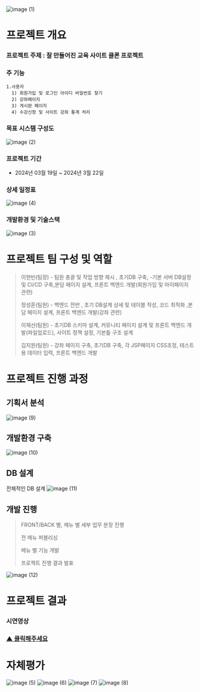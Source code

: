 
![image (1)](https://github.com/HyunBeenL/Chproject4/assets/122505474/b24f8c0a-280e-4b69-b0c1-b8e10c587e10)


# 프로젝트 개요
### 프로젝트 주제 : 잘 만들어진 교육 사이트 클론 프로젝트 
### 주 기능 
```
1.사용자
  1) 회원가입 및 로그인 아이디 비밀번호 찾기
  2) 강좌페이지
  3) 게시판 페이지
  4) 수강신청 및 사이트 강좌 통계 처리
```
### 목표 시스템 구성도
![image (2)](https://github.com/HyunBeenL/Chproject4/assets/122505474/b6f6ef26-b7f9-4a8b-8504-306815b276e2)

### 프로젝트 기간
- 2024년 03월 19일 ~ 2024년 3월 22일
### 상세 일정표
![image (4)](https://github.com/HyunBeenL/Chproject4/assets/122505474/97fece23-38da-4206-8106-e80fe92ee0fa)
### 개발환경 및 기술스택
![image (3)](https://github.com/HyunBeenL/Chproject4/assets/122505474/ccecf599-e5dc-4366-87b6-cbedde894209)



# 프로젝트 팀 구성 및 역할
>이현빈(팀장) - 팀원 총괄 및 작업 방향 제시 , 초기DB 구축, -기본 서버 DB설정 및 CI/CD 구축,분담 페이지 설계, 프론트 백엔드 개발(회원가입 및 마이페이지 관련)
>
>정성훈(팀원) - 백엔드 전반 , 초기 DB설계 상세 및 테이블 작성, 코드 최적화 ,분담 페이지 설계, 프론트 백엔드 개발(강좌 관련)
>
>이재선(팀원) - 초기DB 스키마 설계, 커뮤니티 페이지 설계 및 프론트 백엔드 개발(파일업로드), 사이트 정책 설정, 기본틀 구조 설계
>
>김지원(팀원) - 강좌 페이지 구축, 초기DB 구축, 각 JSP페이지 CSS조정, 테스트용 데이터 입력, 프론트 백엔드 개발
>


# 프로젝트 진행 과정

## 기획서 분석
![image (9)](https://github.com/HyunBeenL/Chproject4/assets/122505474/88f13150-2e93-4ef5-9cdc-c97c398f8093)

## 개발환경 구축
![image (10)](https://github.com/HyunBeenL/Chproject4/assets/122505474/1227f4af-e2f4-4b88-aa80-dd3a9502df36)

## DB 설계
전체적인 DB 설계
![image (11)](https://github.com/HyunBeenL/Chproject4/assets/122505474/43edeee8-d3ee-47e9-ad5c-68a429648e33)

## 개발 진행
>FRONT/BACK 별, 메뉴 별 세부 업무 분장 진행
>
>전 메뉴 퍼블리싱
>
>메뉴 별 기능 개발
>
>프로젝트 진행 결과 발표


![image (12)](https://github.com/HyunBeenL/Chproject4/assets/122505474/d6dad381-0bdb-4ea4-afd3-b35fab33dc84)

# 프로젝트 결과

### 시연영상


### [▲ 클릭해주세요](https://youtu.be/ylN7Dk0iXWg)

# 자체평가

![image (5)](https://github.com/HyunBeenL/Chproject4/assets/122505474/19075465-01e8-4e26-8464-caec5f60c5a3)
![image (6)](https://github.com/HyunBeenL/Chproject4/assets/122505474/8dc24f49-74aa-4468-8c4c-fb3745c959b7)
![image (7)](https://github.com/HyunBeenL/Chproject4/assets/122505474/2f4d5370-ada4-4600-b741-7d90c6538103)
![image (8)](https://github.com/HyunBeenL/Chproject4/assets/122505474/9edb3b04-ae47-40bf-bded-8210c34dab75)




















